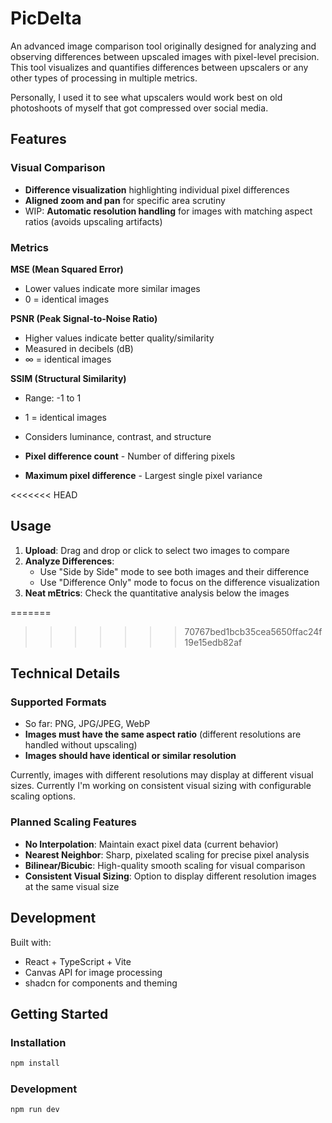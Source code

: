 # PicDelta

An advanced image comparison tool originally designed for analyzing and observing differences between upscaled images with pixel-level precision. This tool visualizes and quantifies differences between upscalers or any other types of processing in multiple metrics.

Personally, I used it to see what upscalers would work best on old photoshoots of myself that got compressed over social media.

## Features

### Visual Comparison
- **Difference visualization** highlighting individual pixel differences
- **Aligned zoom and pan** for specific area scrutiny
- WIP: **Automatic resolution handling** for images with matching aspect ratios (avoids upscaling artifacts)

### Metrics

**MSE (Mean Squared Error)**
- Lower values indicate more similar images
- 0 = identical images

**PSNR (Peak Signal-to-Noise Ratio)**
- Higher values indicate better quality/similarity
- Measured in decibels (dB)
- ∞ = identical images

**SSIM (Structural Similarity)**
- Range: -1 to 1
- 1 = identical images
- Considers luminance, contrast, and structure

- **Pixel difference count** - Number of differing pixels
- **Maximum pixel difference** - Largest single pixel variance

<<<<<<< HEAD
## Usage

1. **Upload**: Drag and drop or click to select two images to compare
2. **Analyze Differences**:
   - Use "Side by Side" mode to see both images and their difference
   - Use "Difference Only" mode to focus on the difference visualization
3. **Neat mEtrics**: Check the quantitative analysis below the images

=======
>>>>>>> 70767bed1bcb35cea5650ffac24f19e15edb82af
## Technical Details

### Supported Formats
- So far: PNG, JPG/JPEG, WebP
- **Images must have the same aspect ratio** (different resolutions are handled without upscaling)
- **Images should have identical or similar resolution**

Currently, images with different resolutions may display at different visual sizes. Currently I'm working on consistent visual sizing with configurable scaling options.

### Planned Scaling Features
- **No Interpolation**: Maintain exact pixel data (current behavior)
- **Nearest Neighbor**: Sharp, pixelated scaling for precise pixel analysis
- **Bilinear/Bicubic**: High-quality smooth scaling for visual comparison
- **Consistent Visual Sizing**: Option to display different resolution images at the same visual size

## Development

Built with:
- React + TypeScript + Vite
- Canvas API for image processing
- shadcn for components and theming

## Getting Started

### Installation
```bash
npm install
```

### Development
```bash
npm run dev
```
